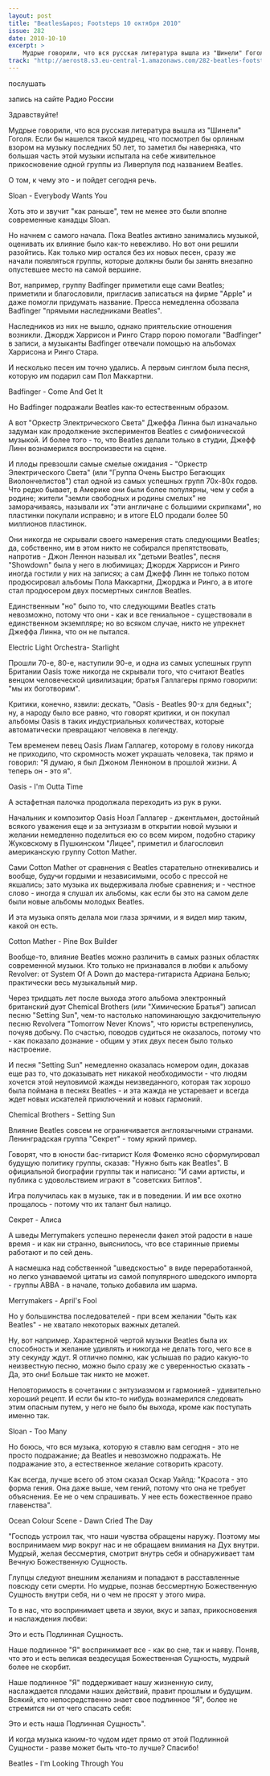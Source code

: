 ```yaml
---
layout: post
title: "Beatles&apos; Footsteps 10 октября 2010"
issue: 282
date: 2010-10-10
excerpt: >
    Мудрые говорили, что вся русская литература вышла из "Шинели" Гоголя. Если бы нашелся такой мудрец, что посмотрел бы орлиным взором на музыку последних 50 лет, то заметил бы наверняка, что большая часть этой музыки испытала на себе живительное прикосновение одной группы из Ливерпуля под названием Beatles.
track: "http://aerost8.s3.eu-central-1.amazonaws.com/282-beatles-footsteps.mp3"
---
```


послушать

запись на сайте Радио России

Здравствуйте!

Мудрые говорили, что вся русская литература вышла из "Шинели" Гоголя. Если бы нашелся такой мудрец, что посмотрел бы орлиным взором на музыку последних 50 лет, то заметил бы наверняка, что большая часть этой музыки испытала на себе живительное прикосновение одной группы из Ливерпуля под названием Beatles.

О том, к чему это - и пойдет сегодня речь.

Sloan - Everybody Wants You

Хоть это и звучит "как раньше", тем не менее это были вполне современные канадцы Sloan.

Но начнем с самого начала. Пока Beatles активно занимались музыкой, оценивать их влияние было как-то невежливо. Но вот они решили разойтись. Как только мир остался без их новых песен, сразу же начали появляться группы, которые должны были бы занять внезапно опустевшее место на самой вершине.

Вот, например, группу Badfinger приметили еще сами Beatles; приметили и благословили, пригласив записаться на фирме "Apple" и даже помогли придумать название. Пресса немедленна обозвала Badfinger "прямыми наследниками Beatles".

Наследников из них не вышло, однако приятельские отношения возникли. Джордж Харрисон и Ринго Старр порою помогали "Badfinger" в записи, а музыканты Badfinger отвечали помощью на альбомах Харрисона и Ринго Стара.

И несколько песен им точно удались. А первым синглом была песня, которую им подарил сам Пол Маккартни.

Badfinger - Come And Get It

Но Badfinger подражали Beatles как-то естественным образом.

А вот "Оркестр Электрического Света" Джеффа Линна был изначально задуман как продолжение экспериментов Beatles с симфонической музыкой. И более того - то, что Beatles делали только в студии, Джефф Линн вознамерился воспроизвести на сцене.

И плоды превзошли самые смелые ожидания - "Оркестр Электрического Света" (или "Группа Очень Быстро Бегающих Виолончелистов") стал одной из самых успешных групп 70х-80х годов. Что редко бывает, в Америке они были более популярны, чем у себя а родине; жители "земли свободных и родины смелых" не заморачиваясь, называли их "эти англичане с большими скрипками", но пластинки покупали исправно; и в итоге ELO продали более 50 миллионов пластинок.

Они никогда не скрывали своего намерения стать следующими Beatles; да, собственно, им в этом никто не собирался препятствовать, напротив - Джон Леннон называл их "детьми Beatles", песня "Showdown" была у него в любимицах; Джордж Харрисон и Ринго иногда гостили у них на записях; а сам Джефф Линн не только потом продюсировал альбомы Пола Маккартни, Джорджа и Ринго, а в итоге стал продюсером двух посмертных синглов Beatles.

Единственным "но" было то, что следующими Beatles стать невозможно, потому что они - как и все гениальное - существовали в единственном экземпляре; но во всяком случае, никто не упрекнет Джеффа Линна, что он не пытался.

Electric Light Orchestra- Starlight

Прошли 70-е, 80-е, наступили 90-е, и одна из самых успешных групп Британии Oasis тоже никогда не скрывали того, что считают Beatles венцом человеческой цивилизации; братья Галлагеры прямо говорили: "мы их боготворим".

Критики, конечно, язвили: дескать, "Oasis - Beatles 90-х для бедных"; ну, а народу было все равно, что говорят критики, и он покупал альбомы Oasis в таких индустриальных количествах, которые автоматически превращают человека в легенду.

Тем временем певец Oasis Лиам Галлагер, которому в голову никогда не приходило, что скромность может украшать человека, так прямо и говорил: "Я думаю, я был Джоном Ленноном в прошлой жизни. А теперь он - это я".

Oasis - I'm Outta Time

А эстафетная палочка продолжала переходить из рук в руки.

Начальник и композитор Oasis Ноэл Галлагер - джентльмен, достойный всякого уважения еще и за энтузиазм в открытии новой музыки и желании немедленно поделиться ею со всем миром, подобно старику Жуковскому в Пушкинском "Лицее", приметил и благословил американскую группу Cotton Mather.

Сами Cotton Mather от сравнения с Beatles старательно отнекивались и вообще, будучи гордыми и независимыми, особо с прессой не якшались; зато музыка их выдерживала любые сравнения; и - честное слово - иногда я слушал их альбомы, как если бы это на самом деле были новые альбомы молодых Beatles.

И эта музыка опять делала мои глаза зрячими, и я видел мир таким, какой он есть.

Cotton Mather - Pine Box Builder

Вообще-то, влияние Beatles можно различить в самых разных областях современной музыки. Кто только не признавался в любви к альбому Revolver: от System Of A Down до мастера-гитариста Адриана Белью; практически весь музыкальный мир.

Через тридцать лет после выхода этого альбома электронный британский дуэт Chemical Brothers (или "Химические Братья") записал песню "Setting Sun", чем-то настолько напоминающую закдючительную песню Revolverа "Tomorrow Never Knows", что юристы встрепенулись, почуяв добычу. По счастью, поводов судиться не оказалось, потому что - как показало дознание - общим у этих двух песен было только настроение.

И песня "Setting Sun" немедленно оказалась номером один, доказав еще раз то, что доказывать нет никакой необходимости - что людям хочется этой неуловимой жажды неизведанного, которая так хорошо была поймана в песнях Beatles - и эта жажда не устаревает и всегда ждет новых искателей приключений и новых гармоний.

Chemical Brothers - Setting Sun

Влияние Beatles совсем не ограничивается англоязычными странами. Ленинградская группа "Секрет" - тому яркий пример.

Говорят, что в юности бас-гитарист Коля Фоменко ясно сформулировал будущую политику группы, сказав: "Нужно быть как Beatles". В официальной биографии группы так и написано: "И сами артисты, и публика с удовольствием играют в "советских Битлов".

Игра получилась как в музыке, так и в поведении. И им все охотно прощалось - потому что их талант был налицо.

Секрет - Алиса

А шведы Merrymakers успешно перенесли факел этой радости в наше время - и как ни странно, выяснилось, что все старинные приемы работают и по сей день.

А насмешка над собственной "шведскостью" в виде переработанной, но легко узнаваемой цитаты из самой популярного шведского импорта - группы ABBA - в начале, только добавила им шарма.

Merrymakers - April's Fool

Но у большинства последователей - при всем желании "быть как Beatles" - не хватало некоторых важных деталей.

Ну, вот например. Характерной чертой музыки Beatles была их способность и желание удивлять и никогда не делать того, чего все в эту секунду ждут. Я отлично помню, как услышав по радио какую-то неизвестную песню, можно было сразу же с уверенностью сказать - Да, это они! Больше так никто не может.

Неповторимость в сочетании с энтузиазмом и гармонией - удивительно хороший рецепт. И если бы кто-то нибудь вознамерился следовать этим опасным путем, у него не было бы выхода, кроме как поступать именно так.

Sloan - Too Many

Но боюсь, что вся музыка, которую я ставлю вам сегодня - это не просто подражание; да Beatles и невозможно подражать. Не подражание это, а естественное желание сотворить красоту.

Как всегда, лучше всего об этом сказал Оскар Уайлд: "Красота - это форма гения. Она даже выше, чем гений, потому что она не требует объяснения. Ее не о чем спрашивать. У нее есть божественное право главенства".

Ocean Colour Scene - Dawn Cried The Day

"Господь устроил так, что наши чувства обращены наружу. Поэтому мы воспринимаем мир вокруг нас и не обращаем внимания на Дух внутри. Мудрый, желая бессмертия, смотрит внутрь себя и обнаруживает там Вечную Божественную Сущность.

Глупцы следуют внешним желаниям и попадают в расставленные повсюду сети смерти. Но мудрые, познав бессмертную Божественную Сущность внутри себя, ни о чем не просят у этого мира.

То в нас, что воспринимает цвета и звуки, вкус и запах, прикосновения и наслаждения любви:

Это и есть Подлинная Сущность.

Наше подлинное "Я" воспринимает все - как во сне, так и наяву. Поняв, что это и есть великая вездесущая Божественная Сущность, мудрый более не скорбит.

Наше подлинное "Я" поддерживает нашу жизненную силу, наслаждается плодами наших действий, правит прошлым и будущим. Всякий, кто непосредственно знает свое подлинное "Я", более не стремится ни от чего спасать себя:

Это и есть наша Подлинная Сущность".

И когда музыка каким-то чудом идет прямо от этой Подлинной Сущности - разве может быть что-то лучше? Спасибо!

Beatles - I'm Looking Through You
